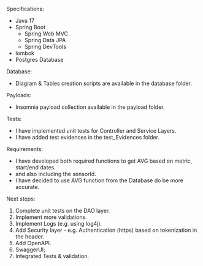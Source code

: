 Specifications:
* Java 17
* Spring Boot
  * Spring Web MVC
  * Spring Data JPA
  * Spring DevTools
* lombok
* Postgres Database

Database:
* Diagram & Tables creation scripts are available in the database folder.

Payloads:
* Insomnia payload collection available in the payload folder.

Tests:
* I have implemented unit tests for Controller and Service Layers.
* I have added test evidences in the test_Evidences folder.

Requirements:
* I have developed both required functions to get AVG based on metric, start/end dates 
* and also including the sensorId.
* I have decided to use AVG function from the Database do be more accurate.

Next steps:
1) Complete unit tests on the DAO layer.
2) Implement more validations.
3) Implement Logs (e.g. using log4j).
4) Add Security layer - e.g. Authentication (https) based on tokenization in the header.
5) Add OpenAPI.
6) SwaggerUI;
7) Integrated Tests & validation.


    